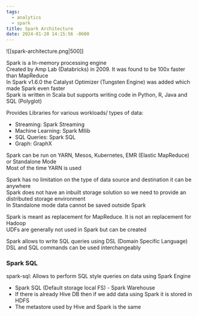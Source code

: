 ```yaml
---
tags:
  - analytics
  - spark
title: Spark Architecture
date: 2024-01-28 14:15:56 -0600
---
```


![[spark-architecture.png|500]]

Spark is a In-memory processing engine  
Created by Amp Lab (Databricks) in 2009. It was found to be 100x faster than MapReduce  
In Spark v1.6.0 the Catalyst Optimizer (Tungsten Engine) was added which made Spark even faster  
Spark is written in Scala but supports writing code in Python, R, Java and SQL (Polyglot)

Provides Libraries for various workloads/ types of data:
* Streaming: Spark Streaming
* Machine Learning: Spark Mllib
* SQL Queries: Spark SQL
* Graph: GraphX

Spark can be run on YARN, Mesos, Kubernetes, EMR (Elastic MapReduce) or Standalone Mode  
Most of the time YARN is used

Spark has no limitation on the type of data source and destination it can be anywhere  
Spark does not have an inbuilt storage solution so we need to provide an distributed storage environment  
In Standalone mode data cannot be saved outside Spark

Spark is meant as replacement for MapReduce. It is not an replacement for Hadoop  
UDFs are generally not used in Spark but can be created

Spark allows to write SQL queries using DSL (Domain Specific Language)  
DSL and SQL commands can be used interchangeably

### Spark SQL

spark-sql: Allows to perform SQL style queries on data using Spark Engine 
* Spark SQL (Default storage local FS) - Spark Warehouse
* If there is already Hive DB then if we add data using Spark it is stored in HDFS
* The metastore used by Hive and Spark is the same
